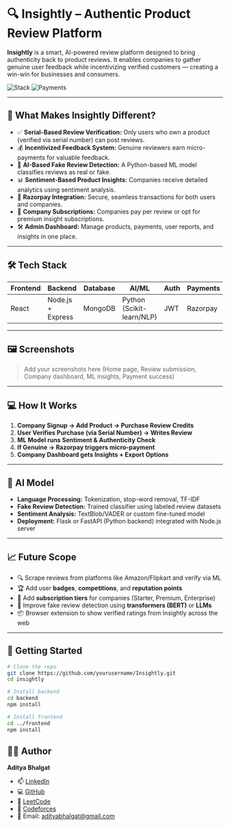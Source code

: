 # 🔍 Insightly – Authentic Product Review Platform

**Insightly** is a smart, AI-powered review platform designed to bring authenticity back to product reviews. It enables companies to gather genuine user feedback while incentivizing verified customers — creating a win-win for businesses and consumers.

![Stack](https://img.shields.io/badge/stack-MERN%2BPython-blue)
![Payments](https://img.shields.io/badge/Payments-Razorpay-informational)

---

## 🚀 What Makes Insightly Different?

- ✅ **Serial-Based Review Verification:** Only users who own a product (verified via serial number) can post reviews.
- 💰 **Incentivized Feedback System:** Genuine reviewers earn micro-payments for valuable feedback.
- 🤖 **AI-Based Fake Review Detection:** A Python-based ML model classifies reviews as real or fake.
- 📊 **Sentiment-Based Product Insights:** Companies receive detailed analytics using sentiment analysis.
- 🧾 **Razorpay Integration:** Secure, seamless transactions for both users and companies.
- 🧪 **Company Subscriptions:** Companies pay per review or opt for premium insight subscriptions.
- 🛠️ **Admin Dashboard:** Manage products, payments, user reports, and insights in one place.

---

## 🛠️ Tech Stack

| Frontend | Backend | Database | AI/ML | Auth | Payments |
|----------|---------|----------|-------|------|----------|
| React    | Node.js + Express | MongoDB | Python (Scikit-learn/NLP) | JWT | Razorpay |

---

## 🖼️ Screenshots

> Add your screenshots here (Home page, Review submission, Company dashboard, ML insights, Payment success)

---

## 💻 How It Works

1. **Company Signup → Add Product → Purchase Review Credits**
2. **User Verifies Purchase (via Serial Number) → Writes Review**
3. **ML Model runs Sentiment & Authenticity Check**
4. **If Genuine → Razorpay triggers micro-payment**
5. **Company Dashboard gets Insights + Export Options**

---

## 🧠 AI Model

- **Language Processing:** Tokenization, stop-word removal, TF-IDF
- **Fake Review Detection:** Trained classifier using labeled review datasets
- **Sentiment Analysis:** TextBlob/VADER or custom fine-tuned model
- **Deployment:** Flask or FastAPI (Python backend) integrated with Node.js server

---

## 📈 Future Scope

- 🔍 Scrape reviews from platforms like Amazon/Flipkart and verify via ML
- 🏆 Add user **badges**, **competitions**, and **reputation points**
- 💼 Add **subscription tiers** for companies (Starter, Premium, Enterprise)
- 🧠 Improve fake review detection using **transformers (BERT)** or **LLMs**
- 📦 Browser extension to show verified ratings from Insightly across the web

---

## 🔧 Getting Started

```bash
# Clone the repo
git clone https://github.com/yourusername/Insightly.git
cd insightly

# Install backend
cd backend
npm install

# Install frontend
cd ../frontend
npm install

```

## 👨‍💻 Author

**Aditya Bhalgat**

- 📫 [LinkedIn](https://linkedin.com/in/adityabhalgat)
- 💻 [GitHub](https://github.com/adityabhalgat)
- 🧠 [LeetCode](https://leetcode.com/u/adityabhalgat81)
- 🏅 [Codeforces](https://codeforces.com/profile/adityabhalgat81)
- 📧 Email: adityabhalgat@gmail.com

